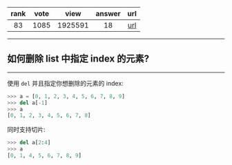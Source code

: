 
| rank | vote | view | answer | url |
|:-:|:-:|:-:|:-:|:-:|
|83|1085|1925591|18| [url](http://stackoverflow.com/questions/627435/how-do-i-remove-an-element-from-a-list-by-index-in-python) |
***

## 如何删除 list 中指定 index 的元素?

***

使用 `del` 并且指定你想删除的元素的 index:

```python
>>> a = [0, 1, 2, 3, 4, 5, 6, 7, 8, 9]
>>> del a[-1]
>>> a
[0, 1, 2, 3, 4, 5, 6, 7, 8]
```

同时支持切片:

```python
>>> del a[2:4]
>>> a
[0, 1, 4, 5, 6, 7, 8, 9]
```